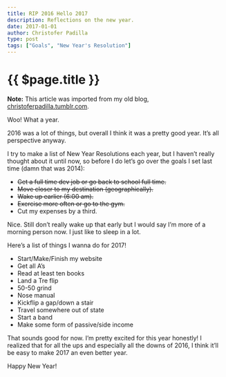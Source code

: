 ```yaml
---
title: RIP 2016 Hello 2017
description: Reflections on the new year.
date: 2017-01-01
author: Christofer Padilla
type: post
tags: ["Goals", "New Year's Resolution"]
---
```


# {{ $page.title }}

<div class="info"><b>Note:</b> This article was imported from my old blog, <a href="https://christoferpadilla.tumblr.com/post/155248610796/rip-2016-hello-2017">christoferpadilla.tumblr.com</a>.</div>

Woo! What a year.

2016 was a lot of things, but overall I think it was a pretty good year. It’s all perspective anyway.

I try to make a list of New Year Resolutions each year, but I haven’t really thought about it until now, so before I do let’s go over the goals I set last time (damn that was 2014):

*   <strike>Get a full time dev job or go back to school full time.</strike>
*   <strike>Move closer to my destination (geographically).</strike>
*   <strike>Wake up earlier (6:00 am).</strike>
*   <strike>Exercise more often or go to the gym.</strike>
*   Cut my expenses by a third.

Nice. Still don’t really wake up that early but I would say I’m more of a morning person now. I just like to sleep in a lot.

Here’s a list of things I wanna do for 2017!

*   Start/Make/Finish my website
*   Get all A’s
*   Read at least ten books
*   Land a Tre flip
*   50-50 grind
*   Nose manual
*   Kickflip a gap/down a stair
*   Travel somewhere out of state
*   Start a band
*   Make some form of passive/side income

That sounds good for now. I’m pretty excited for this year honestly! I realized that for all the ups and especially all the downs of 2016, I think it’ll be easy to make 2017 an even better year.

Happy New Year!

<TagLinks />

<Comments />
